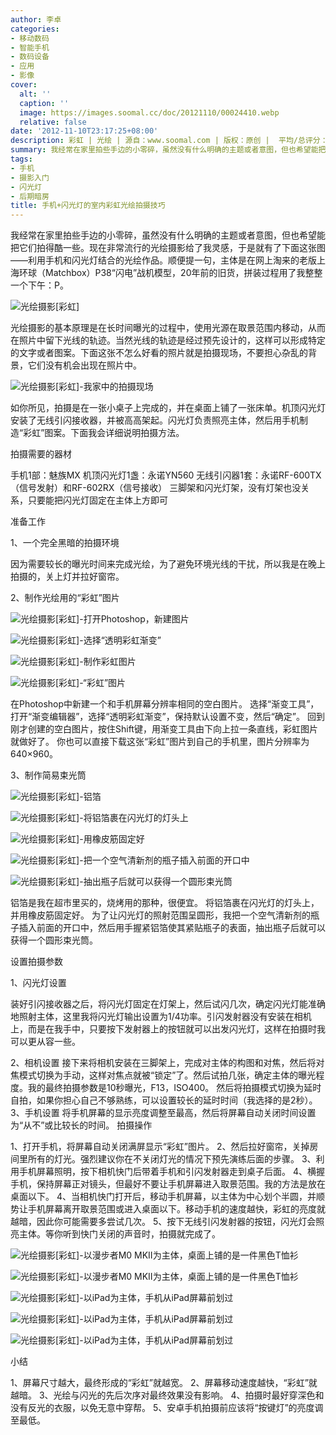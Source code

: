 ```yaml
---
author: 李卓
categories:
- 移动数码
- 智能手机
- 数码设备
- 应用
- 影像
cover:
  alt: ''
  caption: ''
  image: https://images.soomal.cc/doc/20121110/00024410.webp
  relative: false
date: '2012-11-10T23:17:25+08:00'
description: 彩虹 | 光绘 | 源自：www.soomal.com | 版权：原创 |  平均/总评分：08.71/61
summary: 我经常在家里拍些手边的小零碎，虽然没有什么明确的主题或者意图，但也希望能把它们拍得酷一些。现在非常流行的光绘摄影给了我灵感，于是就有了下面这张图――利用手机和闪光灯结合的光绘作品。顺便提一句，主体是在网上淘来的老版上海环球（Matchbox）P38“闪电”战机模型，20年前的旧货，拼装过程用了我整整一个下午：P。
tags:
- 手机
- 摄影入门
- 闪光灯
- 后期暗房
title: 手机+闪光灯的室内彩虹光绘拍摄技巧
---
```


我经常在家里拍些手边的小零碎，虽然没有什么明确的主题或者意图，但也希望能把它们拍得酷一些。现在非常流行的光绘摄影给了我灵感，于是就有了下面这张图――利用手机和闪光灯结合的光绘作品。顺便提一句，主体是在网上淘来的老版上海环球（Matchbox）P38“闪电”战机模型，20年前的旧货，拼装过程用了我整整一个下午：P。



![光绘摄影[彩虹]](https://images.soomal.cc/doc/20121110/00024410.webp)



光绘摄影的基本原理是在长时间曝光的过程中，使用光源在取景范围内移动，从而在照片中留下光线的轨迹。当然光线的轨迹是经过预先设计的，这样可以形成特定的文字或者图案。下面这张不怎么好看的照片就是拍摄现场，不要担心杂乱的背景，它们没有机会出现在照片中。



![光绘摄影[彩虹]-我家中的拍摄现场](https://images.soomal.cc/doc/20121110/00024411.webp)



如你所见，拍摄是在一张小桌子上完成的，并在桌面上铺了一张床单。机顶闪光灯安装了无线引闪接收器，并被高高架起。闪光灯负责照亮主体，然后用手机制造“彩虹”图案。下面我会详细说明拍摄方法。



拍摄需要的器材



手机1部：魅族MX
机顶闪光灯1盏：永诺YN560
无线引闪器1套：永诺RF-600TX（信号发射）和RF-602RX（信号接收）
三脚架和闪光灯架，没有灯架也没关系，只要能把闪光灯固定在主体上方即可



准备工作



1、一个完全黑暗的拍摄环境



因为需要较长的曝光时间来完成光绘，为了避免环境光线的干扰，所以我是在晚上拍摄的，关上灯并拉好窗帘。



2、制作光绘用的“彩虹”图片



![光绘摄影[彩虹]-打开Photoshop，新建图片](https://images.soomal.cc/doc/20121110/00024412.webp)



![光绘摄影[彩虹]-选择“透明彩虹渐变”](https://images.soomal.cc/doc/20121110/00024413.webp)



![光绘摄影[彩虹]-制作彩虹图片](https://images.soomal.cc/doc/20121110/00024414.webp)



![光绘摄影[彩虹]-“彩虹”图片](https://images.soomal.cc/doc/20121110/00024415.webp)



在Photoshop中新建一个和手机屏幕分辨率相同的空白图片。
选择“渐变工具”，打开“渐变编辑器”，选择“透明彩虹渐变”，保持默认设置不变，然后“确定”。
回到刚才创建的空白图片，按住Shift键，用渐变工具由下向上拉一条直线，彩虹图片就做好了。
你也可以直接下载这张“彩虹”图片到自己的手机里，图片分辨率为640×960。



3、制作简易束光筒



![光绘摄影[彩虹]-铝箔](https://images.soomal.cc/doc/20121110/00024416.webp)



![光绘摄影[彩虹]-将铝箔裹在闪光灯的灯头上](https://images.soomal.cc/doc/20121110/00024417.webp)



![光绘摄影[彩虹]-用橡皮筋固定好](https://images.soomal.cc/doc/20121110/00024418.webp)



![光绘摄影[彩虹]-把一个空气清新剂的瓶子插入前面的开口中](https://images.soomal.cc/doc/20121110/00024419.webp)



![光绘摄影[彩虹]-抽出瓶子后就可以获得一个圆形束光筒](https://images.soomal.cc/doc/20121110/00024420.webp)



铝箔是我在超市里买的，烧烤用的那种，很便宜。
将铝箔裹在闪光灯的灯头上，并用橡皮筋固定好。
为了让闪光灯的照射范围呈圆形，我把一个空气清新剂的瓶子插入前面的开口中，然后用手握紧铝箔使其紧贴瓶子的表面，抽出瓶子后就可以获得一个圆形束光筒。



设置拍摄参数



1、闪光灯设置



装好引闪接收器之后，将闪光灯固定在灯架上，然后试闪几次，确定闪光灯能准确地照射主体，这里我将闪光灯输出设置为1/4功率。引闪发射器没有安装在相机上，而是在我手中，只要按下发射器上的按钮就可以出发闪光灯，这样在拍摄时我可以更从容一些。

2、相机设置
接下来将相机安装在三脚架上，完成对主体的构图和对焦，然后将对焦模式切换为手动，这样对焦点就被“锁定”了。然后试拍几张，确定主体的曝光程度。我的最终拍摄参数是10秒曝光，F13，ISO400。
然后将拍摄模式切换为延时自拍，如果你担心自己不够熟练，可以设置较长的延时时间（我选择的是2秒）。
3、手机设置
将手机屏幕的显示亮度调整至最高，然后将屏幕自动关闭时间设置为“从不”或比较长的时间。
拍摄操作



1、打开手机，将屏幕自动关闭满屏显示“彩虹”图片。
2、然后拉好窗帘，关掉房间里所有的灯光。强烈建议你在不关闭灯光的情况下预先演练后面的步骤。
3、利用手机屏幕照明，按下相机快门后带着手机和引闪发射器走到桌子后面。
4、横握手机，保持屏幕正对镜头，但最好不要让手机屏幕进入取景范围。我的方法是放在桌面以下。
4、当相机快门打开后，移动手机屏幕，以主体为中心划个半圆，并顺势让手机屏幕离开取景范围或进入桌面以下。移动手机的速度越快，彩虹的亮度就越暗，因此你可能需要多尝试几次。
5、按下无线引闪发射器的按钮，闪光灯会照亮主体。等你听到快门关闭的声音时，拍摄就完成了。



![光绘摄影[彩虹]-以漫步者M0 MKⅡ为主体，桌面上铺的是一件黑色T恤衫](https://images.soomal.cc/doc/20121110/00024421.webp)




![光绘摄影[彩虹]-以漫步者M0 MKⅡ为主体，桌面上铺的是一件黑色T恤衫](https://images.soomal.cc/doc/20121110/00024422.webp)




![光绘摄影[彩虹]-以iPad为主体，手机从iPad屏幕前划过](https://images.soomal.cc/doc/20121110/00024423.webp)




![光绘摄影[彩虹]-以iPad为主体，手机从iPad屏幕前划过](https://images.soomal.cc/doc/20121110/00024424.webp)




![光绘摄影[彩虹]-以iPad为主体，手机从iPad屏幕前划过](https://images.soomal.cc/doc/20121110/00024425.webp)




小结



1、屏幕尺寸越大，最终形成的“彩虹”就越宽。
2、屏幕移动速度越快，“彩虹”就越暗。
3、光绘与闪光的先后次序对最终效果没有影响。
4、拍摄时最好穿深色和没有反光的衣服，以免无意中穿帮。
5、安卓手机拍摄前应该将“按键灯”的亮度调至最低。